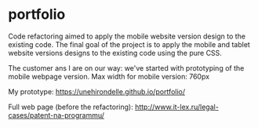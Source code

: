 # portfolio
Code refactoring aimed to apply the mobile website version design to the existing code.
The final goal of the project is to apply the mobile and tablet website versions designs to the existing code using the pure CSS.

The customer ans I are on our way: we've started with prototyping of the mobile webpage version.
Max width for mobile version: 760px

My prototype: https://unehirondelle.github.io/portfolio/

Full web page (before the refactoring): http://www.it-lex.ru/legal-cases/patent-na-programmu/

